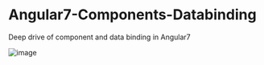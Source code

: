 # Angular7-Components-Databinding
Deep drive of component and data binding in Angular7

![image](https://user-images.githubusercontent.com/9930400/53233794-386a1400-36b4-11e9-85b1-502afcfe1da0.png)
